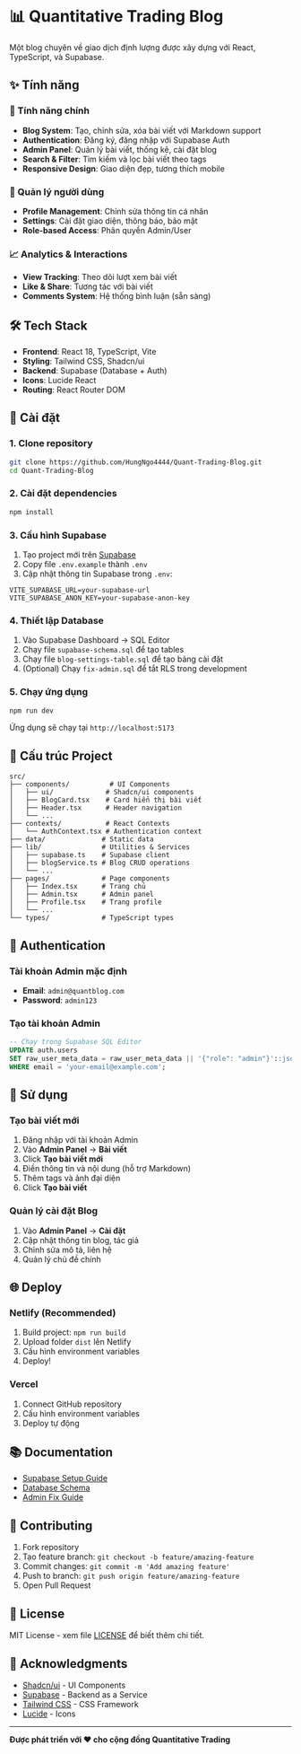 # 📊 Quantitative Trading Blog

Một blog chuyên về giao dịch định lượng được xây dựng với React, TypeScript, và Supabase.

## ✨ Tính năng

### 🎯 Tính năng chính
- **Blog System**: Tạo, chỉnh sửa, xóa bài viết với Markdown support
- **Authentication**: Đăng ký, đăng nhập với Supabase Auth
- **Admin Panel**: Quản lý bài viết, thống kê, cài đặt blog
- **Search & Filter**: Tìm kiếm và lọc bài viết theo tags
- **Responsive Design**: Giao diện đẹp, tương thích mobile

### 👤 Quản lý người dùng
- **Profile Management**: Chỉnh sửa thông tin cá nhân
- **Settings**: Cài đặt giao diện, thông báo, bảo mật
- **Role-based Access**: Phân quyền Admin/User

### 📈 Analytics & Interactions
- **View Tracking**: Theo dõi lượt xem bài viết
- **Like & Share**: Tương tác với bài viết
- **Comments System**: Hệ thống bình luận (sẵn sàng)

## 🛠️ Tech Stack

- **Frontend**: React 18, TypeScript, Vite
- **Styling**: Tailwind CSS, Shadcn/ui
- **Backend**: Supabase (Database + Auth)
- **Icons**: Lucide React
- **Routing**: React Router DOM

## 🚀 Cài đặt

### 1. Clone repository
```bash
git clone https://github.com/HungNgo4444/Quant-Trading-Blog.git
cd Quant-Trading-Blog
```

### 2. Cài đặt dependencies
```bash
npm install
```

### 3. Cấu hình Supabase
1. Tạo project mới trên [Supabase](https://supabase.com)
2. Copy file `.env.example` thành `.env`
3. Cập nhật thông tin Supabase trong `.env`:
```env
VITE_SUPABASE_URL=your-supabase-url
VITE_SUPABASE_ANON_KEY=your-supabase-anon-key
```

### 4. Thiết lập Database
1. Vào Supabase Dashboard → SQL Editor
2. Chạy file `supabase-schema.sql` để tạo tables
3. Chạy file `blog-settings-table.sql` để tạo bảng cài đặt
4. (Optional) Chạy `fix-admin.sql` để tắt RLS trong development

### 5. Chạy ứng dụng
```bash
npm run dev
```

Ứng dụng sẽ chạy tại `http://localhost:5173`

## 📁 Cấu trúc Project

```
src/
├── components/          # UI Components
│   ├── ui/             # Shadcn/ui components
│   ├── BlogCard.tsx    # Card hiển thị bài viết
│   ├── Header.tsx      # Header navigation
│   └── ...
├── contexts/           # React Contexts
│   └── AuthContext.tsx # Authentication context
├── data/              # Static data
├── lib/               # Utilities & Services
│   ├── supabase.ts    # Supabase client
│   ├── blogService.ts # Blog CRUD operations
│   └── ...
├── pages/             # Page components
│   ├── Index.tsx      # Trang chủ
│   ├── Admin.tsx      # Admin panel
│   ├── Profile.tsx    # Trang profile
│   └── ...
└── types/             # TypeScript types
```

## 🔐 Authentication

### Tài khoản Admin mặc định
- **Email**: `admin@quantblog.com`
- **Password**: `admin123`

### Tạo tài khoản Admin
```sql
-- Chạy trong Supabase SQL Editor
UPDATE auth.users 
SET raw_user_meta_data = raw_user_meta_data || '{"role": "admin"}'::jsonb
WHERE email = 'your-email@example.com';
```

## 📝 Sử dụng

### Tạo bài viết mới
1. Đăng nhập với tài khoản Admin
2. Vào **Admin Panel** → **Bài viết**
3. Click **Tạo bài viết mới**
4. Điền thông tin và nội dung (hỗ trợ Markdown)
5. Thêm tags và ảnh đại diện
6. Click **Tạo bài viết**

### Quản lý cài đặt Blog
1. Vào **Admin Panel** → **Cài đặt**
2. Cập nhật thông tin blog, tác giả
3. Chỉnh sửa mô tả, liên hệ
4. Quản lý chủ đề chính

## 🌐 Deploy

### Netlify (Recommended)
1. Build project: `npm run build`
2. Upload folder `dist` lên Netlify
3. Cấu hình environment variables
4. Deploy!

### Vercel
1. Connect GitHub repository
2. Cấu hình environment variables
3. Deploy tự động

## 📚 Documentation

- [Supabase Setup Guide](./SUPABASE_SETUP.md)
- [Database Schema](./supabase-schema.sql)
- [Admin Fix Guide](./fix-admin.sql)

## 🤝 Contributing

1. Fork repository
2. Tạo feature branch: `git checkout -b feature/amazing-feature`
3. Commit changes: `git commit -m 'Add amazing feature'`
4. Push to branch: `git push origin feature/amazing-feature`
5. Open Pull Request

## 📄 License

MIT License - xem file [LICENSE](LICENSE) để biết thêm chi tiết.

## 🙏 Acknowledgments

- [Shadcn/ui](https://ui.shadcn.com/) - UI Components
- [Supabase](https://supabase.com/) - Backend as a Service
- [Tailwind CSS](https://tailwindcss.com/) - CSS Framework
- [Lucide](https://lucide.dev/) - Icons

---

**Được phát triển với ❤️ cho cộng đồng Quantitative Trading**
